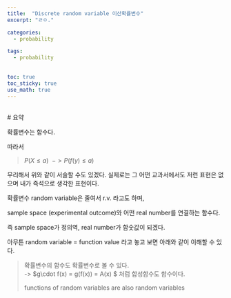 ```yaml
---
title:  "Discrete random variable 이산확률변수"
excerpt: "ㄹㅇ."

categories:
  - probability

tags:
  - probability
  
  
toc: true
toc_sticky: true
use_math: true
---
```

<br>
# 요약

확률변수는 함수다.

따라서 

> $P(X\leq a)\ \ -> P(f(y)\leq a)$

무리해서 위와 같이 서술할 수도 있겠다. 실제로는 그 어떤 교과서에서도 저런 표현은 없으며 내가 즉석으로 생각한 표현이다.

확률변수 random variable은 줄여서 r.v. 라고도 하며, 

sample space (experimental outcome)와 어떤 real number를 연결하는 함수다.

즉 sample space가 정의역, real number가 함숫값이 되겠다.

아무튼 random variable = function value 라고 놓고 보면 아래와 같이 이해할 수 있다.

> 확률변수의 함수도 확률변수로 볼 수 있다. <br>-> $g\cdot f(x) = g(f(x)) = A(x) $ 처럼 합성함수도 함수이다.
>
>functions of random variables are also random variables

